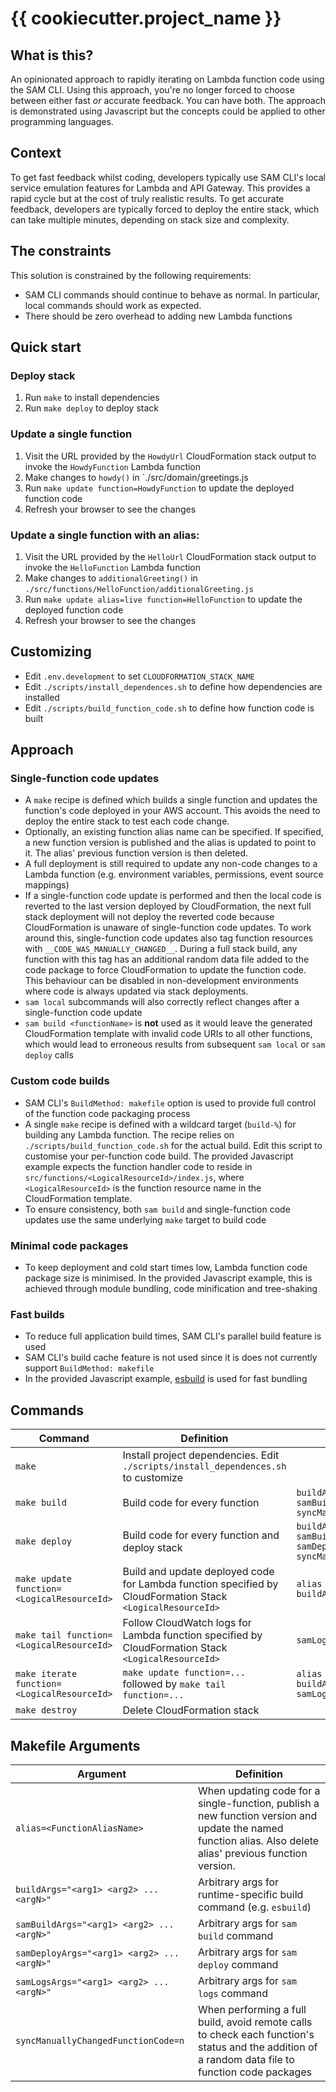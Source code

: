 # {{ cookiecutter.project_name }}

## What is this?

An opinionated approach to rapidly iterating on Lambda function code using the SAM CLI. Using this approach, you're no
longer forced to choose between either fast _or_ accurate feedback. You can have both. The approach is demonstrated
using Javascript but the concepts could be applied to other programming languages.

## Context

To get fast feedback whilst coding, developers typically use SAM CLI's local service emulation features for Lambda and
API Gateway. This provides a rapid cycle but at the cost of truly realistic results. To get accurate feedback,
developers are typically forced to deploy the entire stack, which can take multiple minutes, depending on stack size and
complexity.

## The constraints

This solution is constrained by the following requirements:

- SAM CLI commands should continue to behave as normal. In particular, local commands should work as expected.
- There should be zero overhead to adding new Lambda functions

## Quick start

### Deploy stack
1. Run `make` to install dependencies
1. Run `make deploy` to deploy stack
   
### Update a single function
1. Visit the URL provided by the `HowdyUrl` CloudFormation stack output to invoke the `HowdyFunction` Lambda function 
1. Make changes to `howdy()` in `./src/domain/greetings.js
1. Run `make update function=HowdyFunction` to update the deployed function code
1. Refresh your browser to see the changes
   
### Update a single function with an alias:
1. Visit the URL provided by the `HelloUrl` CloudFormation stack output to invoke the `HelloFunction` Lambda function
1. Make changes to `additionalGreeting()` in `./src/functions/HelloFunction/additionalGreeting.js`
1. Run `make update alias=live function=HelloFunction` to update the deployed function code
1. Refresh your browser to see the changes

## Customizing
- Edit `.env.development` to set `CLOUDFORMATION_STACK_NAME` 
- Edit `./scripts/install_dependences.sh` to define how dependencies are installed
- Edit `./scripts/build_function_code.sh` to define how function code is built

## Approach

### Single-function code updates

- A `make` recipe is defined which builds a single function and updates the function's code deployed in your AWS
  account. This avoids the need to deploy the entire stack to test each code change.
- Optionally, an existing function alias name can be specified. If specified, a new function version is published and
  the alias is updated to point to it. The alias' previous function version is then deleted.
- A full deployment is still required to update any non-code changes to a Lambda function (e.g. environment variables,
  permissions, event source mappings)
- If a single-function code update is performed and then the local code is reverted to the last version deployed by
  CloudFormation, the next full stack deployment will not deploy the reverted code because CloudFormation is unaware of
  single-function code updates. To work around this, single-function code updates also tag function resources
  with `__CODE_WAS_MANUALLY_CHANGED__`. During a full stack build, any function with this tag has an additional random
  data file added to the code package to force CloudFormation to update the function code. This behaviour can be
  disabled in non-development environments where code is always updated via stack deployments.
- `sam local` subcommands will also correctly reflect changes after a single-function code update
- `sam build <functionName>` is **not** used as it would leave the generated CloudFormation template with invalid code
  URIs to all other functions, which would lead to erroneous results from subsequent `sam local` or `sam deploy` calls

### Custom code builds

- SAM CLI's `BuildMethod: makefile` option is used to provide full control of the function code packaging process
- A single `make` recipe is defined with a wildcard target (`build-%`) for building any Lambda function. The recipe
  relies on `./scripts/build_function_code.sh` for the actual build. Edit this script to customise your per-function
  code build. The provided Javascript example expects the function handler code to reside
  in `src/functions/<LogicalResourceId>/index.js`, where `<LogicalResourceId>` is the function resource name in the
  CloudFormation template.
- To ensure consistency, both `sam build` and single-function code updates use the same underlying `make` target to
  build code

### Minimal code packages

- To keep deployment and cold start times low, Lambda function code package size is minimised. In the provided
  Javascript example, this is achieved through module bundling, code minification and tree-shaking

### Fast builds

- To reduce full application build times, SAM CLI's parallel build feature is used
- SAM CLI's build cache feature is not used since it is does not currently support `BuildMethod: makefile`
- In the provided Javascript example, [esbuild](https://esbuild.github.io) is used for fast bundling

## Commands

|Command|Definition|Optional Arguments
|---|---|---|
|`make`|Install project dependencies. Edit `./scripts/install_dependences.sh` to customize||
|`make build`|Build code for every function|`buildArgs`<br/>`samBuildArgs`<br/>`syncManuallyChangedFunctionCode`|
|`make deploy`|Build code for every function and deploy stack|`buildArgs`<br/>`samBuildArgs`<br/>`samDeployArgs`<br/>`syncManuallyChangedFunctionCode`|
|`make update function=<LogicalResourceId>`|Build and update deployed code for Lambda function specified by CloudFormation Stack `<LogicalResourceId>`|`alias`<br/>`buildArgs`|
|`make tail function=<LogicalResourceId>`|Follow CloudWatch logs for Lambda function specified by CloudFormation Stack `<LogicalResourceId>`|`samLogsArgs`|
|`make iterate function=<LogicalResourceId>`|`make update function=...` followed by `make tail function=...`|`alias`<br/>`buildArgs`<br/>`samLogsArgs`|
|`make destroy`|Delete CloudFormation stack||

## Makefile Arguments

|Argument|Definition|
|---|---|
|`alias=<FunctionAliasName>`| When updating code for a single-function, publish a new function version and update the named function alias. Also delete alias' previous function version. |
|`buildArgs="<arg1> <arg2> ... <argN>"`|Arbitrary args for runtime-specific build command (e.g. `esbuild`)|
|`samBuildArgs="<arg1> <arg2> ... <argN>"`|Arbitrary args for `sam build` command|
|`samDeployArgs="<arg1> <arg2> ... <argN>"`|Arbitrary args for `sam deploy` command|
|`samLogsArgs="<arg1> <arg2> ... <argN>"`| Arbitrary args for `sam logs` command|
`syncManuallyChangedFunctionCode=n`|When performing a full build, avoid remote calls to check each function's status and the addition of a random data file to function code packages|